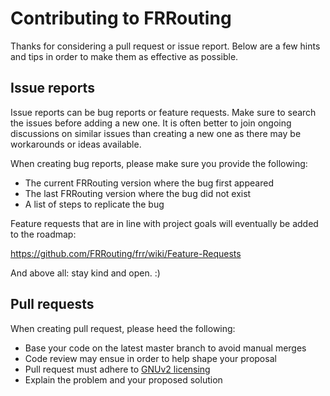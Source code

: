 Contributing to FRRouting
========================

Thanks for considering a pull request or issue report.  Below are a
few hints and tips in order to make them as effective as possible.

Issue reports
-------------

Issue reports can be bug reports or feature requests.  Make sure to
search the issues before adding a new one.  It is often better to
join ongoing discussions on similar issues than creating a new one
as there may be workarounds or ideas available.

When creating bug reports, please make sure you provide the following:

* The current FRRouting version where the bug first appeared
* The last FRRouting version where the bug did not exist
* A list of steps to replicate the bug

Feature requests that are in line with project goals will eventually
be added to the roadmap:

https://github.com/FRRouting/frr/wiki/Feature-Requests

And above all: stay kind and open. :)

Pull requests
-------------

When creating pull request, please heed the following:

* Base your code on the latest master branch to avoid manual merges
* Code review may ensue in order to help shape your proposal
* Pull request must adhere to [GNUv2 licensing][GNU2]
* Explain the problem and your proposed solution



[GNU2]: https://raw.githubusercontent.com/FRRouting/frr/master/COPYING

